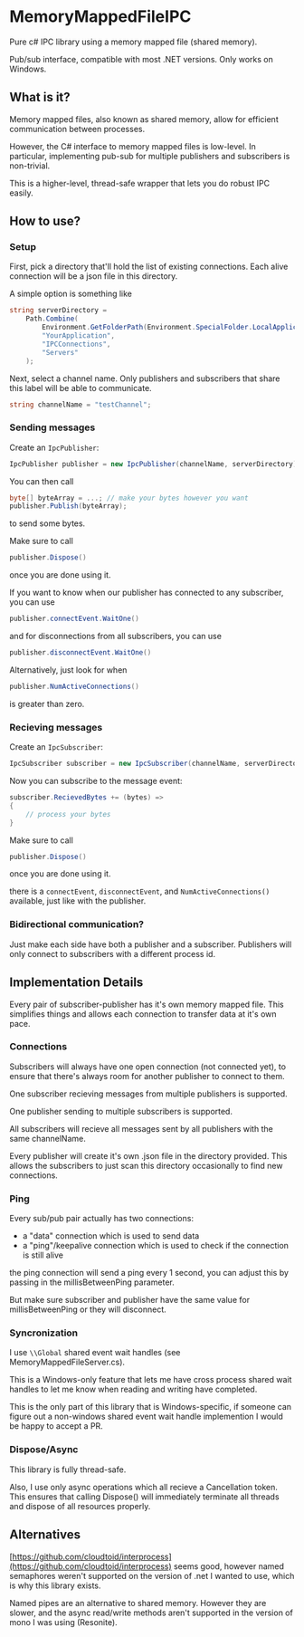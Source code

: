 # MemoryMappedFileIPC
Pure c# IPC library using a memory mapped file (shared memory).

Pub/sub interface, compatible with most .NET versions. Only works on Windows.

## What is it?

Memory mapped files, also known as shared memory, allow for efficient communication between processes.

However, the C# interface to memory mapped files is low-level. In particular, implementing pub-sub for multiple publishers and subscribers is non-trivial.

This is a higher-level, thread-safe wrapper that lets you do robust IPC easily.

## How to use?

### Setup
First, pick a directory that'll hold the list of existing connections. Each alive connection will be a json file in this directory.

A simple option is something like

```c#
string serverDirectory = 
	Path.Combine(
		Environment.GetFolderPath(Environment.SpecialFolder.LocalApplicationData), 
		"YourApplication",
		"IPCConnections",
		"Servers"
	);
```

Next, select a channel name. Only publishers and subscribers that share this label will be able to communicate.

```c#
string channelName = "testChannel";
```

### Sending messages

Create an `IpcPublisher`:

```c#
IpcPublisher publisher = new IpcPublisher(channelName, serverDirectory);
```

You can then call

```c#
byte[] byteArray = ...; // make your bytes however you want
publisher.Publish(byteArray);
```

to send some bytes.

Make sure to call

```c#
publisher.Dispose()
```

once you are done using it.

If you want to know when our publisher has connected to any subscriber, you can use

```c#
publisher.connectEvent.WaitOne()
```

and for disconnections from all subscribers, you can use

```c#
publisher.disconnectEvent.WaitOne()
```

Alternatively, just look for when

```c#
publisher.NumActiveConnections()
```

is greater than zero.


### Recieving messages

Create an `IpcSubscriber`:

```c#
IpcSubscriber subscriber = new IpcSubscriber(channelName, serverDirectory);
```

Now you can subscribe to the message event:

```c#
subscriber.RecievedBytes += (bytes) =>
{
	// process your bytes
}
```

Make sure to call

```c#
publisher.Dispose()
```

once you are done using it.

there is a `connectEvent`, `disconnectEvent`, and `NumActiveConnections()` available, just like with the publisher.

### Bidirectional communication?

Just make each side have both a publisher and a subscriber. Publishers will only connect to subscribers with a different process id.

## Implementation Details

Every pair of subscriber-publisher has it's own memory mapped file. This simplifies things and allows each connection to transfer data at it's own pace.

### Connections

Subscribers will always have one open connection (not connected yet), to ensure that there's always room for another publisher to connect to them.

One subscriber recieving messages from multiple publishers is supported.

One publisher sending to multiple subscribers is supported.

All subscribers will recieve all messages sent by all publishers with the same channelName.

Every publisher will create it's own .json file in the directory provided. This allows the subscribers to just scan this directory occasionally to find new connections.

### Ping

Every sub/pub pair actually has two connections:
- a "data" connection which is used to send data
- a "ping"/keepalive connection which is used to check if the connection is still alive

the ping connection will send a ping every 1 second, you can adjust this by passing in the millisBetweenPing parameter.

But make sure subscriber and publisher have the same value for millisBetweenPing or they will disconnect.

### Syncronization 

I use `\\Global` shared event wait handles (see MemoryMappedFileServer.cs).

This is a Windows-only feature that lets me have cross process shared wait handles to let me know when reading and writing have completed.

This is the only part of this library that is Windows-specific, if someone can figure out a non-windows shared event wait handle implemention I would be happy to accept a PR.

### Dispose/Async

This library is fully thread-safe.

Also, I use only async operations which all recieve a Cancellation token. This ensures that calling Dispose() will immediately terminate all threads and dispose of all resources properly.

## Alternatives

[https://github.com/cloudtoid/interprocess](https://github.com/cloudtoid/interprocess) seems good, however named semaphores weren't supported on the version of .net I wanted to use, which is why this library exists.

Named pipes are an alternative to shared memory. However they are slower, and the async read/write methods aren't supported in the version of mono I was using (Resonite).